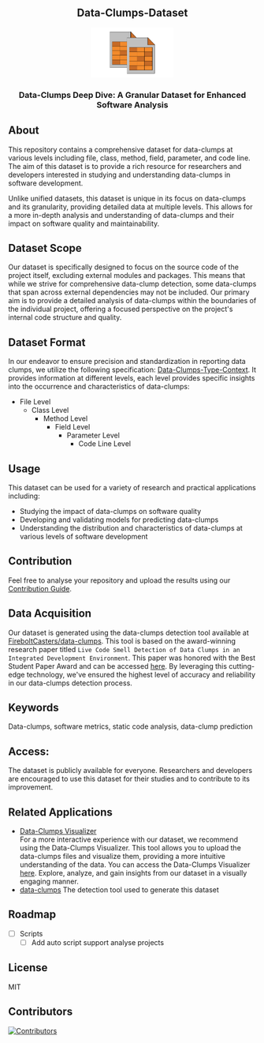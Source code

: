 <h2 align="center">
   Data-Clumps-Dataset
</h2>

<p align="center">
    <img src="https://github.com/FireboltCasters/Data-Clumps-Dataset/raw/main/public/logo.png" alt="logo" style="height:100px;"/>
</p>


<h3 align="center">
Data-Clumps Deep Dive: A Granular Dataset for Enhanced Software Analysis
</h3>

## About

This repository contains a comprehensive dataset for data-clumps at various levels including file, class, method, field, parameter, and code line. The aim of this dataset is to provide a rich resource for researchers and developers interested in studying and understanding data-clumps in software development.

Unlike unified datasets, this dataset is unique in its focus on data-clumps and its granularity, providing detailed data at multiple levels. This allows for a more in-depth analysis and understanding of data-clumps and their impact on software quality and maintainability.

## Dataset Scope

Our dataset is specifically designed to focus on the source code of the project itself, excluding external modules and packages. This means that while we strive for comprehensive data-clump detection, some data-clumps that span across external dependencies may not be included. Our primary aim is to provide a detailed analysis of data-clumps within the boundaries of the individual project, offering a focused perspective on the project's internal code structure and quality.


## Dataset Format

In our endeavor to ensure precision and standardization in reporting data clumps, we utilize the following specification: [Data-Clumps-Type-Context](https://github.com/FireboltCasters/data-clumps-type-context/).
It provides information at different levels, each level provides specific insights into the occurrence and characteristics of data-clumps:
- File Level
   - Class Level
      - Method Level
         - Field Level
            - Parameter Level
               - Code Line Level


## Usage
This dataset can be used for a variety of research and practical applications including:

- Studying the impact of data-clumps on software quality
- Developing and validating models for predicting data-clumps
- Understanding the distribution and characteristics of data-clumps at various levels of software development

## Contribution

Feel free to analyse your repository and upload the results using our [Contribution Guide](https://github.com/FireboltCasters/Data-Clumps-Dataset/Doc/Contribution_Guide.md).

## Data Acquisition
Our dataset is generated using the data-clumps detection tool available at [FireboltCasters/data-clumps](https://github.com/FireboltCasters/data-clumps). This tool is based on the award-winning research paper titled `Live Code Smell Detection of Data Clumps in an Integrated Development Environment`. This paper was honored with the Best Student Paper Award and can be accessed [here](https://www.scitepress.org/Link.aspx?doi=10.5220/0011727500003464). By leveraging this cutting-edge technology, we've ensured the highest level of accuracy and reliability in our data-clumps detection process.

## Keywords
Data-clumps, software metrics, static code analysis, data-clump prediction

## Access:
The dataset is publicly available for everyone. Researchers and developers are encouraged to use this dataset for their studies and to contribute to its improvement.


## Related Applications
- [Data-Clumps Visualizer](https://github.com/FireboltCasters/data-clumps-visualizer)  
   For a more interactive experience with our dataset, we recommend using the Data-Clumps Visualizer. This tool allows you to upload the data-clumps files and visualize them, providing a more intuitive understanding of the data. You can access the Data-Clumps Visualizer [here](https://github.com/FireboltCasters/data-clumps-visualizer). Explore, analyze, and gain insights from our dataset in a visually engaging manner.
- [data-clumps](https://github.com/FireboltCasters/data-clumps)
   The detection tool used to generate this dataset

## Roadmap

- [ ] Scripts
   - [ ] Add auto script support analyse projects

## License

MIT


## Contributors

<a href="https://github.com/FireboltCasters/Data-Clumps-Dataset"><img src="https://contrib.rocks/image?repo=FireboltCasters/Data-Clumps-Dataset" alt="Contributors" /></a>
